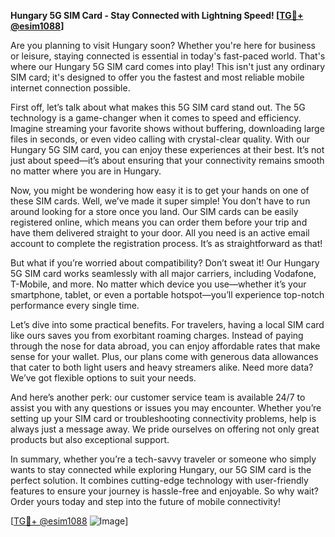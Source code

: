 **Hungary 5G SIM Card - Stay Connected with Lightning Speed! [[TG💪+ @esim1088](https://t.me/s/esim1088)]**

Are you planning to visit Hungary soon? Whether you're here for business or leisure, staying connected is essential in today's fast-paced world. That's where our Hungary 5G SIM card comes into play! This isn't just any ordinary SIM card; it's designed to offer you the fastest and most reliable mobile internet connection possible.

First off, let’s talk about what makes this 5G SIM card stand out. The 5G technology is a game-changer when it comes to speed and efficiency. Imagine streaming your favorite shows without buffering, downloading large files in seconds, or even video calling with crystal-clear quality. With our Hungary 5G SIM card, you can enjoy these experiences at their best. It’s not just about speed—it’s about ensuring that your connectivity remains smooth no matter where you are in Hungary.

Now, you might be wondering how easy it is to get your hands on one of these SIM cards. Well, we’ve made it super simple! You don’t have to run around looking for a store once you land. Our SIM cards can be easily registered online, which means you can order them before your trip and have them delivered straight to your door. All you need is an active email account to complete the registration process. It’s as straightforward as that!

But what if you’re worried about compatibility? Don’t sweat it! Our Hungary 5G SIM card works seamlessly with all major carriers, including Vodafone, T-Mobile, and more. No matter which device you use—whether it’s your smartphone, tablet, or even a portable hotspot—you’ll experience top-notch performance every single time.

Let’s dive into some practical benefits. For travelers, having a local SIM card like ours saves you from exorbitant roaming charges. Instead of paying through the nose for data abroad, you can enjoy affordable rates that make sense for your wallet. Plus, our plans come with generous data allowances that cater to both light users and heavy streamers alike. Need more data? We’ve got flexible options to suit your needs.

And here’s another perk: our customer service team is available 24/7 to assist you with any questions or issues you may encounter. Whether you’re setting up your SIM card or troubleshooting connectivity problems, help is always just a message away. We pride ourselves on offering not only great products but also exceptional support.

In summary, whether you’re a tech-savvy traveler or someone who simply wants to stay connected while exploring Hungary, our 5G SIM card is the perfect solution. It combines cutting-edge technology with user-friendly features to ensure your journey is hassle-free and enjoyable. So why wait? Order yours today and step into the future of mobile connectivity!

[[TG💪+ @esim1088](https://t.me/s/esim1088) ![Image](https://i.postimg.cc/Y0z9fWf4/image.png)]